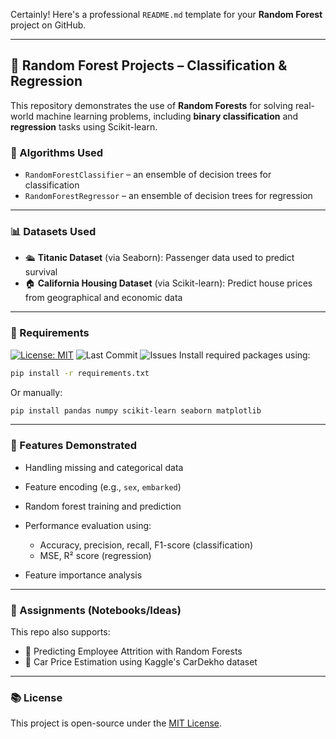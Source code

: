 Certainly! Here's a professional `README.md` template for your **Random Forest** project on GitHub.

---

## 🌲 Random Forest Projects – Classification & Regression

This repository demonstrates the use of **Random Forests** for solving real-world machine learning problems, including **binary classification** and **regression** tasks using Scikit-learn.

### 🧠 Algorithms Used

* `RandomForestClassifier` – an ensemble of decision trees for classification
* `RandomForestRegressor` – an ensemble of decision trees for regression

---

### 📊 Datasets Used

* 🛳️ **Titanic Dataset** (via Seaborn): Passenger data used to predict survival
* 🏠 **California Housing Dataset** (via Scikit-learn): Predict house prices from geographical and economic data

---

### 🔧 Requirements
[![License: MIT](https://img.shields.io/badge/License-MIT-yellow.svg)](https://opensource.org/licenses/MIT)
![Last Commit](https://img.shields.io/github/last-commit/Soham-Banerjee-web/Decision_Tree)
![Issues](https://img.shields.io/github/issues/Soham-Banerjee-web/Decision_Tree)
Install required packages using:

```bash
pip install -r requirements.txt
```

Or manually:

```bash
pip install pandas numpy scikit-learn seaborn matplotlib
```

---


### 🔬 Features Demonstrated

* Handling missing and categorical data
* Feature encoding (e.g., `sex`, `embarked`)
* Random forest training and prediction
* Performance evaluation using:

  * Accuracy, precision, recall, F1-score (classification)
  * MSE, R² score (regression)
* Feature importance analysis

---

### 🧪 Assignments (Notebooks/Ideas)

This repo also supports:

* 📌 Predicting Employee Attrition with Random Forests
* 📌 Car Price Estimation using Kaggle's CarDekho dataset

---

### 📚 License

This project is open-source under the [MIT License](LICENSE).
